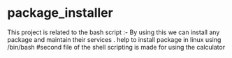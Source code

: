 # package_installer
This project is related to the bash script :-
By using this we can install any package and maintain their services .
help to install package in linux using /bin/bash
#second file of the shell scripting is made for using the calculator 
